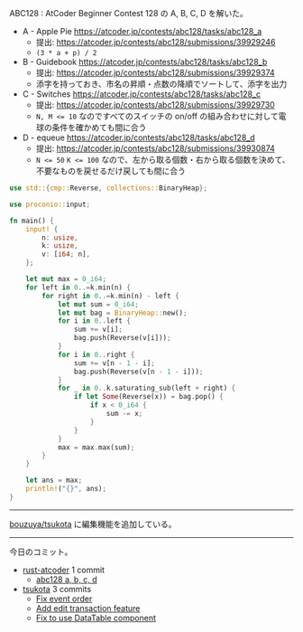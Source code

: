 ABC128 : AtCoder Beginner Contest 128 の A, B, C, D を解いた。

- A - Apple Pie
  <https://atcoder.jp/contests/abc128/tasks/abc128_a>
  - 提出: <https://atcoder.jp/contests/abc128/submissions/39929246>
  - `(3 * a + p) / 2`
- B - Guidebook
  <https://atcoder.jp/contests/abc128/tasks/abc128_b>
  - 提出: <https://atcoder.jp/contests/abc128/submissions/39929374>
  - 添字を持っておき、市名の昇順・点数の降順でソートして、添字を出力
- C - Switches
  <https://atcoder.jp/contests/abc128/tasks/abc128_c>
  - 提出: <https://atcoder.jp/contests/abc128/submissions/39929730>
  - `N, M <= 10` なのですべてのスイッチの on/off の組み合わせに対して電球の条件を確かめても間に合う
- D - equeue
  <https://atcoder.jp/contests/abc128/tasks/abc128_d>
  - 提出: <https://atcoder.jp/contests/abc128/submissions/39930874>
  - `N <= 50` `K <= 100` なので、左から取る個数・右から取る個数を決めて、不要なものを戻せるだけ戻しても間に合う

```rust
use std::{cmp::Reverse, collections::BinaryHeap};

use proconio::input;

fn main() {
    input! {
        n: usize,
        k: usize,
        v: [i64; n],
    };

    let mut max = 0_i64;
    for left in 0..=k.min(n) {
        for right in 0..=k.min(n) - left {
            let mut sum = 0_i64;
            let mut bag = BinaryHeap::new();
            for i in 0..left {
                sum += v[i];
                bag.push(Reverse(v[i]));
            }
            for i in 0..right {
                sum += v[n - 1 - i];
                bag.push(Reverse(v[n - 1 - i]));
            }
            for _ in 0..k.saturating_sub(left + right) {
                if let Some(Reverse(x)) = bag.pop() {
                    if x < 0_i64 {
                        sum -= x;
                    }
                }
            }
            max = max.max(sum);
        }
    }

    let ans = max;
    println!("{}", ans);
}
```

---

[bouzuya/tsukota] に編集機能を追加している。

---

今日のコミット。

- [rust-atcoder](https://github.com/bouzuya/rust-atcoder) 1 commit
  - [abc128 a, b, c, d](https://github.com/bouzuya/rust-atcoder/commit/810369df51b44871c7cc5f0bfa2af148fb7a427f)
- [tsukota](https://github.com/bouzuya/tsukota) 3 commits
  - [Fix event order](https://github.com/bouzuya/tsukota/commit/604628ec267caf76582dd871e1a8bab9ae605955)
  - [Add edit transaction feature](https://github.com/bouzuya/tsukota/commit/5c8c333bb5fa307183d6e17b17b33740612812e2)
  - [Fix to use DataTable component](https://github.com/bouzuya/tsukota/commit/36f7b2d43f2129af9b4576d209e8626adf5510cd)

[bouzuya/tsukota]: https://github.com/bouzuya/tsukota
